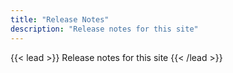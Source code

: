 ```yaml
---
title: "Release Notes"
description: "Release notes for this site"
---
```


{{< lead >}}
Release notes for this site
{{< /lead >}}
